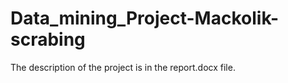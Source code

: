 # Data_mining_Project-Mackolik-scrabing
The description of the project is in the report.docx file.

